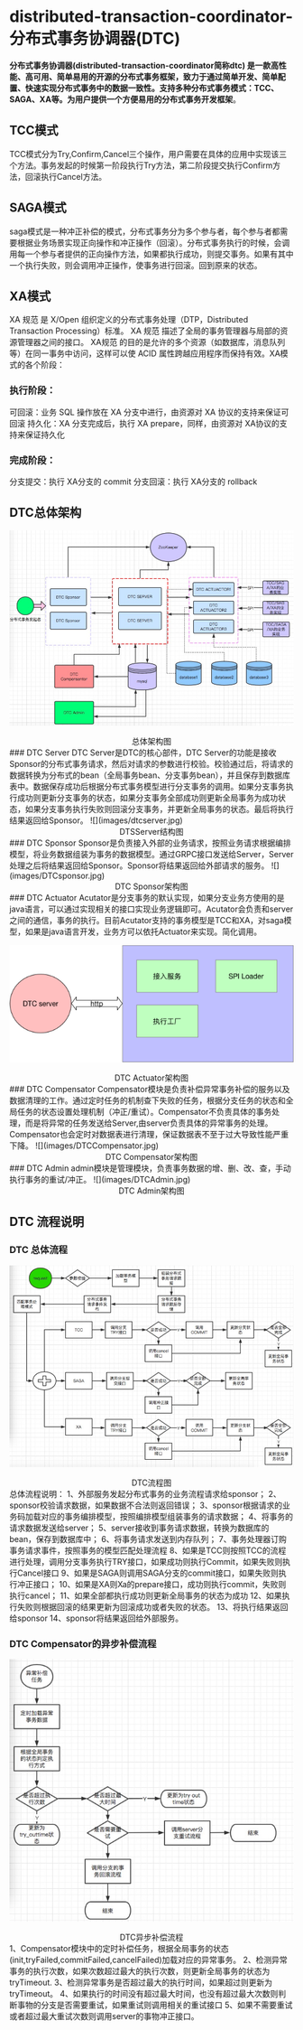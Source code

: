 # distributed-transaction-coordinator- 分布式事务协调器(DTC)
**分布式事务协调器(distributed-transaction-coordinator简称dtc) 是一款高性能、高可用、简单易用的开源的分布式事务框架，致力于通过简单开发、简单配置、快速实现分布式事务中的数据一致性。支持多种分布式事务模式：TCC、SAGA、XA等。为用户提供一个方便易用的分布式事务开发框架**。

## TCC模式
TCC模式分为Try,Confirm,Cancel三个操作，用户需要在具体的应用中实现该三个方法。事务发起的时候第一阶段执行Try方法，第二阶段提交执行Confirm方法，回滚执行Cancel方法。
## SAGA模式
saga模式是一种冲正补偿的模式，分布式事务分为多个参与者，每个参与者都需要根据业务场景实现正向操作和冲正操作（回滚）。分布式事务执行的时候，会调用每一个参与者提供的正向操作方法，如果都执行成功，则提交事务。如果有其中一个执行失败，则会调用冲正操作，使事务进行回滚。回到原来的状态。
## XA模式
XA 规范 是 X/Open 组织定义的分布式事务处理（DTP，Distributed Transaction Processing）标准。
XA 规范 描述了全局的事务管理器与局部的资源管理器之间的接口。 XA规范 的目的是允许的多个资源（如数据库，消息队列等）在同一事务中访问，这样可以使 ACID 属性跨越应用程序而保持有效。XA模式的各个阶段：
### 执行阶段：
可回滚：业务 SQL 操作放在 XA 分支中进行，由资源对 XA 协议的支持来保证可回滚
持久化：XA 分支完成后，执行 XA prepare，同样，由资源对 XA协议的支持来保证持久化
### 完成阶段：
分支提交：执行 XA分支的 commit
分支回滚：执行 XA分支的 rollback

## DTC总体架构
![](images/dtc架构图.jpg)
<center>总体架构图</center>
### DTC Server
DTC Server是DTC的核心部件，DTC Server的功能是接收Sponsor的分布式事务请求，然后对请求的参数进行校验。校验通过后，将请求的数据转换为分布式的bean（全局事务bean、分支事务bean），并且保存到数据库表中。数据保存成功后根据分布式事务模型进行分支事务的调用。如果分支事务执行成功则更新分支事务的状态，如果分支事务全部成功则更新全局事务为成功状态，如果分支事务执行失败则回滚分支事务，并更新全局事务的状态。最后将执行结果返回给Sponsor。
![](images/dtcserver.jpg)
<center>DTSServer结构图</center>
### DTC Sponsor
Sponsor是负责接入外部的业务请求，按照业务请求根据编排模型，将业务数据组装为事务的数据模型。通过GRPC接口发送给Server，Server处理之后将结果返回给Sponsor。Sponsor将结果返回给外部请求的服务。
![](images/DTCsponsor.jpg)
<center>DTC Sponsor架构图</center>
### DTC Actuator
Acutator是分支事务的默认实现，如果分支业务方使用的是java语言，可以通过实现相关的接口实现业务逻辑即可。Acutator会负责和server之间的通信，事务的执行。目前Acutator支持的事务模型是TCC和XA，对saga模型，如果是java语言开发，业务方可以依托Actuator来实现。简化调用。

![](images/DTCActuator.png)
<center>DTC Actuator架构图</center>
### DTC Compensator
Compensator模块是负责补偿异常事务补偿的服务以及数据清理的工作。通过定时任务的机制查下失败的任务，根据分支任务的状态和全局任务的状态设置处理机制（冲正/重试）。Compensator不负责具体的事务处理，而是将异常的任务发送给Server,由server负责具体的异常事务的处理。Compensator也会定时对数据表进行清理，保证数据表不至于过大导致性能严重下降。
![](images/DTCCompensator.jpg)
<center>DTC Compensator架构图</center>
### DTC Admin
admin模块是管理模块，负责事务数据的增、删、改、查，手动执行事务的重试/冲正。
![](images/DTCAdmin.jpg)
<center>DTC Admin架构图</center>

## DTC 流程说明
### DTC 总体流程
![](images/dtc流程图.jpg)
<center>DTC流程图</center>
总体流程说明：
1、外部服务发起分布式事务的业务流程请求给sponsor；
2、sponsor校验请求数据，如果数据不合法则返回错误；
3、sponsor根据请求的业务码加载对应的事务编排模型，按照编排模型组装事务的请求数据；
4、将事务的请求数据发送给server；
5、server接收到事务请求数据，转换为数据库的bean，保存到数据库中；
6、将事务请求发送到内存队列；
7、事务处理器订购事务请求事件，按照事务的模型匹配处理流程
8、如果是TCC则按照TCC的流程进行处理，调用分支事务执行TRY接口，如果成功则执行Commit，如果失败则执行Cancel接口
9、如果是SAGA则调用SAGA分支的commit接口，如果失败则执行冲正接口；
10、如果是XA则Xa的prepare接口，成功则执行commit，失败则执行cancel；
11、如果全部都执行成功则更新全局事务的状态为成功
12、如果执行失败则根据回滚的结果更新为回滚成功或者失败的状态。
13、将执行结果返回给sponsor
14、sponsor将结果返回给外部服务。

### DTC Compensator的异步补偿流程
![](images/异步补偿流程.jpg)
<center>DTC异步补偿流程</center>
1、Compensator模块中的定时补偿任务，根据全局事务的状态(init,tryFailed,commitFailed,cancelFailed)加载对应的异常事务。
2、检测异常事务的执行次数，如果次数超过最大的执行次数，则更新全局事务的状态为tryTimeout.
3、检测异常事务是否超过最大的执行时间，如果超过则更新为tryTimeout。
4、如果执行的时间没有超过最大时间，也没有超过最大次数则判断事物的分支是否需要重试，如果重试则调用相关的重试接口
5、如果不需要重试或者超过最大重试次数则调用server的事物冲正接口。